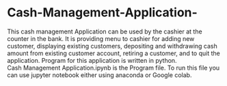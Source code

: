 # Cash-Management-Application-
This cash management Application can be used by the cashier at the counter in the bank. It is providing menu to cashier for adding new customer, displaying existing customers, depositing and withdrawing cash amount from existing customer account, retiring a customer, and to quit the application.
Program for this application is written in python.   
Cash Management Application.ipynb is the Program file. To run this file you can use jupyter notebook either using anaconda or Google colab.
